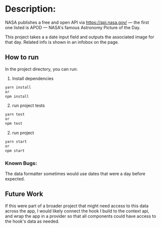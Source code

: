 
# Description: 

NASA publishes a free and open API via https://api.nasa.gov/ — the first one listed is
APOD — NASA's famous Astronomy Picture of the Day.

This project takes a a date input field and outputs the associated image for that day. Related info is shown in an infobox on the page. 


## How to run

In the project directory, you can run:

1) Install dependencies 

```bash
yarn install 
or
npm install
```
2) run project tests

```bash
yarn test
or
npm test
```

2) run project
```bash
yarn start
or
npm start
```

### Known Bugs: 
The data formatter sometimes would use dates that were a day before expected. 

## Future Work
If this were part of a broader project that might need access to this data across the app, I would likely connect the hook I build to the context api, and wrap the app in a provider so that all components could have access to the hook's data as needed. 